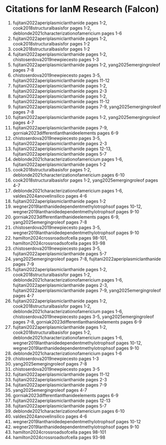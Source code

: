 # Citations for lanM Research (Falcon)

1. fujitani2022aperiplasmiclanthanide pages 1-2, cook2018structuralbasisfor pages 1-2, deblonde2021characterizationofamericium pages 1-6
2. fujitani2022aperiplasmiclanthanide pages 1-2, cook2018structuralbasisfor pages 1-2
3. cook2018structuralbasisfor pages 1-2
4. fujitani2022aperiplasmiclanthanide pages 1-2, chistoserdova2019newpiecesto pages 1-3
5. fujitani2022aperiplasmiclanthanide pages 1-2, yang2025emergingroleof pages 7-8
6. chistoserdova2019newpiecesto pages 3-5, fujitani2022aperiplasmiclanthanide pages 11-12
7. fujitani2022aperiplasmiclanthanide pages 1-2, fujitani2022aperiplasmiclanthanide pages 2-3
8. fujitani2022aperiplasmiclanthanide pages 1-2, fujitani2022aperiplasmiclanthanide pages 11-12
9. fujitani2022aperiplasmiclanthanide pages 7-9, yang2025emergingroleof pages 7-8
10. fujitani2022aperiplasmiclanthanide pages 1-2, yang2025emergingroleof pages 4-7
11. fujitani2022aperiplasmiclanthanide pages 7-9, gorniak2023differentlanthanideelements pages 6-9
12. chistoserdova2019newpiecesto pages 3-5, fujitani2022aperiplasmiclanthanide pages 2-3
13. fujitani2022aperiplasmiclanthanide pages 12-13, fujitani2022aperiplasmiclanthanide pages 5-7
14. deblonde2021characterizationofamericium pages 1-6, fujitani2022aperiplasmiclanthanide pages 1-2
15. cook2018structuralbasisfor pages 1-2, deblonde2021characterizationofamericium pages 6-10
16. cook2018structuralbasisfor pages 1-2, yang2025emergingroleof pages 4-7
17. deblonde2021characterizationofamericium pages 1-6, valdes2024anovelinsilico pages 4-6
18. fujitani2022aperiplasmiclanthanide pages 1-2
19. wegner2019lanthanidedependentmethylotrophsof pages 10-12, wegner2019lanthanidedependentmethylotrophsof pages 9-10
20. gorniak2023differentlanthanideelements pages 6-9, yang2025emergingroleof pages 7-8
21. chistoserdova2019newpiecesto pages 3-5, wegner2019lanthanidedependentmethylotrophsof pages 9-10
22. hamilton2024crossroadsofcella pages 98-101, hamilton2024crossroadsofcella pages 93-98
23. chistoserdova2019newpiecesto pages 3-5, fujitani2022aperiplasmiclanthanide pages 5-7
24. yang2025emergingroleof pages 7-8, fujitani2022aperiplasmiclanthanide pages 7-9
25. fujitani2022aperiplasmiclanthanide pages 1-2, cook2018structuralbasisfor pages 1-2, deblonde2021characterizationofamericium pages 1-6, fujitani2022aperiplasmiclanthanide pages 2-3, fujitani2022aperiplasmiclanthanide pages 7-9, yang2025emergingroleof pages 4-7
26. fujitani2022aperiplasmiclanthanide pages 1-2, cook2018structuralbasisfor pages 1-2, deblonde2021characterizationofamericium pages 1-6, chistoserdova2019newpiecesto pages 3-5, yang2025emergingroleof pages 7-8, gorniak2023differentlanthanideelements pages 6-9
27. fujitani2022aperiplasmiclanthanide pages 1-2, cook2018structuralbasisfor pages 1-2, deblonde2021characterizationofamericium pages 1-6, wegner2019lanthanidedependentmethylotrophsof pages 10-12, wegner2019lanthanidedependentmethylotrophsof pages 9-10
28. deblonde2021characterizationofamericium pages 1-6
29. chistoserdova2019newpiecesto pages 1-3
30. yang2025emergingroleof pages 7-8
31. chistoserdova2019newpiecesto pages 3-5
32. fujitani2022aperiplasmiclanthanide pages 11-12
33. fujitani2022aperiplasmiclanthanide pages 2-3
34. fujitani2022aperiplasmiclanthanide pages 7-9
35. yang2025emergingroleof pages 4-7
36. gorniak2023differentlanthanideelements pages 6-9
37. fujitani2022aperiplasmiclanthanide pages 12-13
38. fujitani2022aperiplasmiclanthanide pages 5-7
39. deblonde2021characterizationofamericium pages 6-10
40. valdes2024anovelinsilico pages 4-6
41. wegner2019lanthanidedependentmethylotrophsof pages 10-12
42. wegner2019lanthanidedependentmethylotrophsof pages 9-10
43. hamilton2024crossroadsofcella pages 98-101
44. hamilton2024crossroadsofcella pages 93-98
